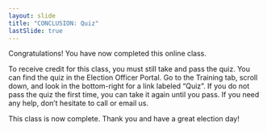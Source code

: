 ```yaml
---
layout: slide
title: "CONCLUSION: Quiz"
lastSlide: true
---
```


Congratulations! You have now completed this online class.

To receive credit for this class, you must still take and pass the quiz. You can find the quiz in the Election Officer Portal. Go to the Training tab, scroll down, and look in the bottom-right for a link labeled “Quiz”. If you do not pass the quiz the first time, you can take it again until you pass. If you need any help, don’t hesitate to call or email us.

This class is now complete. Thank you and have a great election day!

